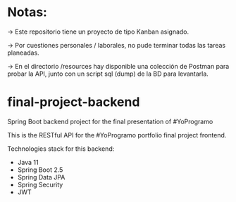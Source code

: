 # Notas:
-> Este repositorio tiene un proyecto de tipo Kanban asignado.

-> Por cuestiones personales / laborales, no pude terminar todas las tareas planeadas.

-> En el directorio /resources hay disponible una colección de Postman para probar la API, junto con un script sql (dump) de la BD para levantarla.

# final-project-backend
Spring Boot backend project for the final presentation of #YoProgramo

This is the RESTful API for the #YoProgramo portfolio final project frontend.

Technologies stack for this backend:

* Java 11
* Spring Boot 2.5
* Spring Data JPA
* Spring Security
* JWT

